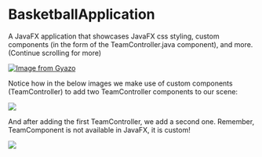 # BasketballApplication

A JavaFX application that showcases JavaFX css styling, custom components (in the form of the TeamController.java component), and more. (Continue scrolling for more)

[![Image from Gyazo](https://i.gyazo.com/174ee5172b987d76f0629b46bd0ce8e1.gif)](https://gyazo.com/174ee5172b987d76f0629b46bd0ce8e1)

Notice how in the below images we make use of custom components (TeamController) to add two TeamController components to our scene:

<img src="https://imgur.com/pVQPtua.png"/>

And after adding the first TeamController, we add a second one. Remember, TeamComponent is not available in JavaFX, it is custom!

<img src="https://imgur.com/daEFLTP.png"/>
